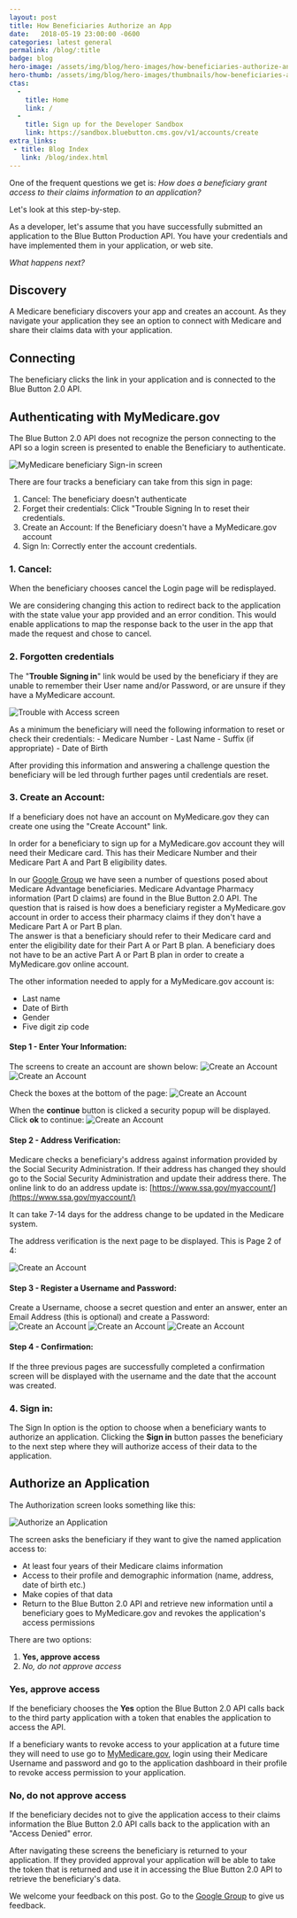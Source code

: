 ```yaml
---
layout: post
title: How Beneficiaries Authorize an App
date:   2018-05-19 23:00:00 -0600
categories: latest general
permalink: /blog/:title
badge: blog
hero-image: /assets/img/blog/hero-images/how-beneficiaries-authorize-an-app.jpg
hero-thumb: /assets/img/blog/hero-images/thumbnails/how-beneficiaries-authorize-an-app.jpg
ctas:
  -
    title: Home
    link: /
  -
    title: Sign up for the Developer Sandbox
    link: https://sandbox.bluebutton.cms.gov/v1/accounts/create
extra_links:
 - title: Blog Index
   link: /blog/index.html
---
```


One of the frequent questions we get is: *How does a beneficiary grant access to their claims information to an application?*

Let's look at this step-by-step.

As a developer, let's assume that you have successfully submitted an application to the Blue Button Production API. You have your credentials and have implemented them in your application, or web site.

*What happens next?*

## Discovery
A Medicare beneficiary discovers your app and creates an account.
As they navigate your application they see an option to connect with Medicare and share
their claims data with your application.

## Connecting
The beneficiary clicks the link in your application and is connected to the Blue Button 2.0 API.

## Authenticating with MyMedicare.gov
The Blue Button 2.0 API does not recognize the person connecting to the API so a login screen is presented to enable the Beneficiary to authenticate.

![MyMedicare beneficiary Sign-in screen](/assets/img/blog/beneficiary_auth_screen.png)

There are four tracks a beneficiary can take from this sign in page:

1. Cancel: The beneficiary doesn't authenticate
2. Forget their credentials: Click "Trouble Signing In to reset their credentials.
3. Create an Account: If the Beneficiary doesn't have a MyMedicare.gov account
4. Sign In: Correctly enter the account credentials.

### 1. Cancel:
When the beneficiary chooses cancel the Login page will be redisplayed.

We are considering changing this action to redirect back to the application with the state value your app provided and
an error condition. This would enable applications to map the response back to the user in the app that made the request and chose to cancel.

### 2. Forgotten credentials
The "**Trouble Signing in**" link would be used by the beneficiary if they are unable to remember their User name and/or Password, or are unsure if they have a MyMedicare account.

![Trouble with Access screen](/assets/img/blog/beneficiary_trouble_screen.png)

As a minimum the beneficiary will need the following information to reset or check their credentials:
	- Medicare Number
	- Last Name
	- Suffix (if appropriate)
	- Date of Birth

After providing this information and answering a challenge question the beneficiary will be led through further pages until credentials are reset.

### 3. Create an Account:

If a beneficiary does not have an account on MyMedicare.gov they can create one using the "Create Account" link.

In order for a beneficiary to sign up for a MyMedicare.gov account they will need their Medicare card.
This has their Medicare Number and their Medicare Part A and Part B eligibility dates.

In our [Google Group](https://groups.google.com/forum/#!forum/Developer-group-for-cms-blue-button-api) we have seen a
number of questions posed about Medicare Advantage beneficiaries. Medicare Advantage Pharmacy information
(Part D claims) are found in the Blue Button 2.0 API. The question that is raised is how does a beneficiary
register a MyMedicare.gov account in order to access their pharmacy claims if they don't have a Medicare Part A or Part B plan.  
The answer is that a beneficiary should refer to their Medicare card and enter the eligibility date for their Part A
or Part B plan. A beneficiary does not have to be an active Part A or Part B plan in order to create a
MyMedicare.gov online account.

The other information needed to apply for a MyMedicare.gov account is:

- Last name
- Date of Birth
- Gender
- Five digit zip code

#### Step 1 - Enter Your Information:
The screens to create an account are shown below:
![Create an Account](/assets/img/blog/beneficiary_registration_screen_1a.png)
![Create an Account](/assets/img/blog/beneficiary_registration_screen_1b.png)

Check the boxes at the bottom of the page:
![Create an Account](/assets/img/blog/beneficiary_registration_screen_1c.png)

When the **continue** button is clicked a security popup will be displayed.
Click **ok** to continue:
![Create an Account](/assets/img/blog/beneficiary_registration_screen_1d.png)


#### Step 2 - Address Verification:
Medicare checks a beneficiary's address against information provided by the Social Security Administration.
If their address has changed they should go to the Social Security Administration and update
their address there. The online link to do an address update is:
[https://www.ssa.gov/myaccount/](https://www.ssa.gov/myaccount/)

It can take 7-14 days for the address change to be updated in the Medicare system.

The address verification is the next page to be displayed. This is Page 2 of 4:

![Create an Account](/assets/img/blog/beneficiary_registration_screen_2a.png)

#### Step 3 - Register a Username and Password:

Create a Username, choose a secret question and enter an answer, enter
an Email Address (this is optional) and create a Password:
![Create an Account](/assets/img/blog/beneficiary_registration_screen_3a.png)
![Create an Account](/assets/img/blog/beneficiary_registration_screen_3b.png)
![Create an Account](/assets/img/blog/beneficiary_registration_screen_3c.png)

#### Step 4 - Confirmation:

If the three previous pages are successfully completed a confirmation screen will be
displayed with the username and the date that the account was created.

### 4. Sign in:

The Sign In option is the option to choose when a beneficiary wants to authorize an application.
Clicking the **Sign in** button passes the beneficiary to the next step where they will authorize access of
their data to the application.

## Authorize an Application

The Authorization screen looks something like this:

![Authorize an Application](/assets/img/blog/beneficiary_authorization_screen.png)

The screen asks the beneficiary if they want to give the named application access to:

- At least four years of their Medicare claims information
- Access to their profile and demographic information (name, address, date of birth etc.)
- Make copies of that data
- Return to the Blue Button 2.0 API and retrieve new information until a beneficiary goes to MyMedicare.gov and revokes the application's access permissions

There are two options:

1. **Yes, approve access**
2. *No, do not approve access*

### Yes, approve access

If the beneficiary chooses the **Yes** option the Blue Button 2.0 API calls back to the third party application
with a token that enables the application to access the API.

If a beneficiary wants to revoke access to your application at a future time they will need to use go to
[MyMedicare.gov](https://mymedicare.gov), login using their Medicare Username and password and go to the
application dashboard in their profile to revoke access permission to your application.

### No, do not approve access

If the beneficiary decides not to give the application access to their claims information the Blue Button 2.0 API calls back
to the application with an "Access Denied" error.

After navigating these screens the beneficiary is returned to your application. If they provided approval your application
will be able to take the token that is returned and use it in accessing the Blue Button 2.0 API to retrieve the
beneficiary's data.

We welcome your feedback on this post. Go to the [Google Group](https://groups.google.com/forum/#!forum/Developer-group-for-cms-blue-button-api)
to give us feedback.
